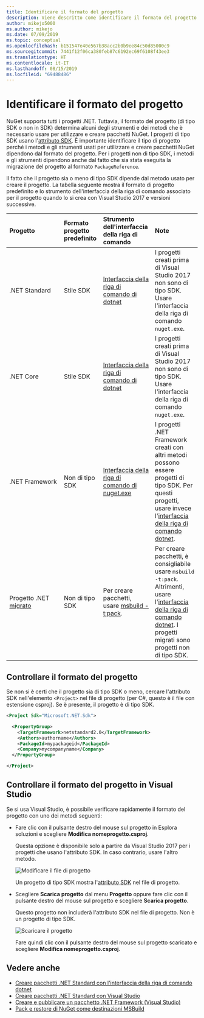 ```yaml
---
title: Identificare il formato del progetto
description: Viene descritto come identificare il formato del progetto
author: mikejo5000
ms.author: mikejo
ms.date: 07/09/2019
ms.topic: conceptual
ms.openlocfilehash: b151547e40e567b38acc2b0b9ee84c50d85000c9
ms.sourcegitcommit: 7441f12f06ca380feb87c6192ec69f6108f43ee3
ms.translationtype: HT
ms.contentlocale: it-IT
ms.lasthandoff: 08/15/2019
ms.locfileid: "69488486"
---
```

# <a name="identify-the-project-format"></a>Identificare il formato del progetto

NuGet supporta tutti i progetti .NET. Tuttavia, il formato del progetto (di tipo SDK o non in SDK) determina alcuni degli strumenti e dei metodi che è necessario usare per utilizzare e creare pacchetti NuGet. I progetti di tipo SDK usano l'[attributo SDK](/dotnet/core/tools/csproj#additions). È importante identificare il tipo di progetto perché i metodi e gli strumenti usati per utilizzare e creare pacchetti NuGet dipendono dal formato del progetto. Per i progetti non di tipo SDK, i metodi e gli strumenti dipendono anche dal fatto che sia stata eseguita la migrazione del progetto al formato `PackageReference`.

Il fatto che il progetto sia o meno di tipo SDK dipende dal metodo usato per creare il progetto. La tabella seguente mostra il formato di progetto predefinito e lo strumento dell'interfaccia della riga di comando associato per il progetto quando lo si crea con Visual Studio 2017 e versioni successive.

| Progetto&nbsp;&nbsp;&nbsp;&nbsp;&nbsp;&nbsp;&nbsp;&nbsp;&nbsp;&nbsp;&nbsp;&nbsp;&nbsp;&nbsp; | Formato progetto predefinito | Strumento dell'interfaccia della riga di comando&nbsp;&nbsp;&nbsp;&nbsp;&nbsp;&nbsp;&nbsp;&nbsp;&nbsp; | Note |
|:------------- |:-------------|:-----|:-----|
| .NET Standard | Stile SDK | [Interfaccia della riga di comando di dotnet](../install-nuget-client-tools.md#dotnetexe-cli) | I progetti creati prima di Visual Studio 2017 non sono di tipo SDK. Usare l'interfaccia della riga di comando `nuget.exe`. |
| .NET Core | Stile SDK | [Interfaccia della riga di comando di dotnet](../install-nuget-client-tools.md#dotnetexe-cli) | I progetti creati prima di Visual Studio 2017 non sono di tipo SDK. Usare l'interfaccia della riga di comando `nuget.exe`. |
| .NET Framework | Non di tipo SDK | [Interfaccia della riga di comando di nuget.exe](../install-nuget-client-tools.md#nugetexe-cli) | I progetti .NET Framework creati con altri metodi possono essere progetti di tipo SDK. Per questi progetti, usare invece l'[interfaccia della riga di comando dotnet](../install-nuget-client-tools.md#dotnetexe-cli). |
| Progetto .NET [migrato](../consume-packages/migrate-packages-config-to-package-reference.md) | Non di tipo SDK| Per creare pacchetti, usare [msbuild -t:pack](../consume-packages/migrate-packages-config-to-package-reference.md#create-a-package-after-migration). | Per creare pacchetti, è consigliabile usare `msbuild -t:pack`. Altrimenti, usare l'[interfaccia della riga di comando dotnet](../install-nuget-client-tools.md#dotnetexe-cli). I progetti migrati sono progetti non di tipo SDK. |

## <a name="check-the-project-format"></a>Controllare il formato del progetto

Se non si è certi che il progetto sia di tipo SDK o meno, cercare l'attributo SDK nell'elemento `<Project>` nel file di progetto (per C#, questo è il file con estensione csproj). Se è presente, il progetto è di tipo SDK.

```xml
<Project Sdk="Microsoft.NET.Sdk">

  <PropertyGroup>
    <TargetFramework>netstandard2.0</TargetFramework>
    <Authors>authorname</Authors>
    <PackageId>mypackageid</PackageId>
    <Company>mycompanyname</Company>
  </PropertyGroup>

</Project>
```

## <a name="check-the-project-format-in-visual-studio"></a>Controllare il formato del progetto in Visual Studio

Se si usa Visual Studio, è possibile verificare rapidamente il formato del progetto con uno dei metodi seguenti:

- Fare clic con il pulsante destro del mouse sul progetto in Esplora soluzioni e scegliere **Modifica nomeprogetto.csproj**.

   Questa opzione è disponibile solo a partire da Visual Studio 2017 per i progetti che usano l'attributo SDK. In caso contrario, usare l'altro metodo.

   ![Modificare il file di progetto](media/edit-project-file.png)

   Un progetto di tipo SDK mostra l'[attributo SDK](/dotnet/core/tools/csproj#additions) nel file di progetto.
   
- Scegliere **Scarica progetto** dal menu **Progetto** oppure fare clic con il pulsante destro del mouse sul progetto e scegliere **Scarica progetto**.

   Questo progetto non includerà l'attributo SDK nel file di progetto. Non è un progetto di tipo SDK.

   ![Scaricare il progetto](media/unload-project.png)

   Fare quindi clic con il pulsante destro del mouse sul progetto scaricato e scegliere **Modifica nomeprogetto.csproj**.

## <a name="see-also"></a>Vedere anche

- [Creare pacchetti .NET Standard con l'interfaccia della riga di comando dotnet](../quickstart/create-and-publish-a-package-using-the-dotnet-cli.md)
- [Creare pacchetti .NET Standard con Visual Studio](../quickstart/create-and-publish-a-package-using-visual-studio.md)
- [Creare e pubblicare un pacchetto .NET Framework (Visual Studio)](../quickstart/create-and-publish-a-package-using-visual-studio-net-framework.md)
- [Pack e restore di NuGet come destinazioni MSBuild](../reference/msbuild-targets.md)

